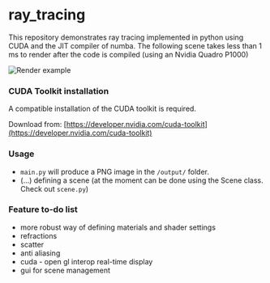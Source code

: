 # ray_tracing
This repository demonstrates ray tracing implemented in python using CUDA and the JIT compiler of numba.
The following scene takes less than 1 ms to render after the code is compiled (using an Nvidia Quadro P1000)

![Render example](https://user-images.githubusercontent.com/27952562/62824447-2d416c80-bb9e-11e9-8a35-cd432c76c976.png)

### CUDA Toolkit installation
A compatible installation of the CUDA toolkit is required.

Download from:
[https://developer.nvidia.com/cuda-toolkit](https://developer.nvidia.com/cuda-toolkit)


### Usage

- `main.py` will produce a PNG image in the `/output/` folder.
- (...) defining a scene (at the moment can be done using the Scene class. Check out `scene.py`)

### Feature to-do list
- more robust way of defining materials and shader settings
- refractions
- scatter
- anti aliasing
- cuda - open gl interop real-time display
- gui for scene management

